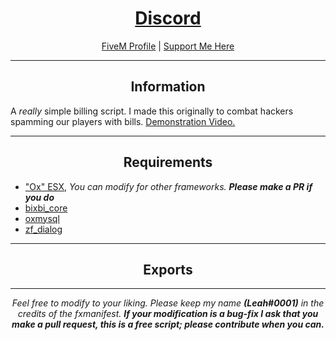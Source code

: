 <h1 align='center'><a href='https://discord.gg/sBfSsEjgMT'>Discord</a></h1>
<p align='center'><a href='https://forum.cfx.re/u/Leah_UK/summary'>FiveM Profile</a> | <a href='https://ko-fi.com/bixbi'>Support Me Here</a><br></p>

---

<h2 align='center'>Information</h2>

A <i>really</i> simple billing script. I made this originally to combat hackers spamming our players with bills. <a href='https://youtu.be/gTbI0aiX9mw'>Demonstration Video.</a>

---

<h2 align='center'>Requirements</h2>

- <a href='https://github.com/overextended/es_extended'>"Ox" ESX</a>,<i> You can modify for other frameworks. <b>Please make a PR if you do</b></i>
- <a href='https://github.com/Leah-UK/bixbi_core'>bixbi_core</a>
- <a href='https://github.com/overextended/oxmysql'>oxmysql</a>
- <a href='https://github.com/zf-development/zf_dialog'>zf_dialog</a>

---

<h2 align='center'>Exports</h2>



---

<p align='center'><i>Feel free to modify to your liking. Please keep my name <b>(Leah#0001)</b> in the credits of the fxmanifest. <b>If your modification is a bug-fix I ask that you make a pull request, this is a free script; please contribute when you can.</b></i></p>
